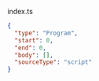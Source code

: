 index.ts
```json
{
  "type": "Program",
  "start": 0,
  "end": 0,
  "body": [],
  "sourceType": "script"
}
```
